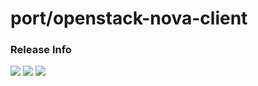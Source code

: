 # port/openstack-nova-client

### Release Info
[![](https://images.microbadger.com/badges/version/port/openstack-nova-client.svg)](http://microbadger.com/images/port/openstack-nova-client "Image info @ microbadger.com")
[![](https://images.microbadger.com/badges/image/port/openstack-nova-client.svg)](http://microbadger.com/images/port/openstack-nova-client "Image info @ microbadger.com")
[![](https://images.microbadger.com/badges/commit/port/openstack-nova-client.svg)](http://microbadger.com/images/port/openstack-nova-client "Image info @ microbadger.com")
